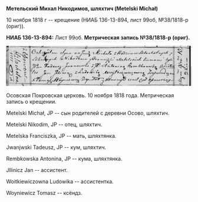 **Метельский Михал Никодимов, шляхтич (Metelski Michał)**

10 ноября 1818 г -- крещение (НИАБ 136-13-894, лист 99об, №38/1818-р
(ориг)).

**НИАБ 136-13-894:** Лист 99об. **Метрическая запись №38/1818-р
(ориг).**

![](./media/6764dd7c97e944eba88511447927fa7a4f0458ee.png)

Осовская Покровская церковь. 10 ноября 1818 года. Метрическая запись о
крещении.

Metelski Michał, JP -- сын родителей с деревни Осово, шляхтич.

Metelski Nikodim, JP -- отец, шляхтич.

Metelska Franciszka, JP -- мать, шляхтянка.

Jwanjwski Tadeusz, JP -- кум, шляхтич.

Rembkowska Antonina, JP -- кума, шляхтянка.

Jllinicz Jan -- ассистент.

Woitkiewiczowna Ludowika -- ассистентка.

Woyniewicz Tomasz -- ксёндз.
